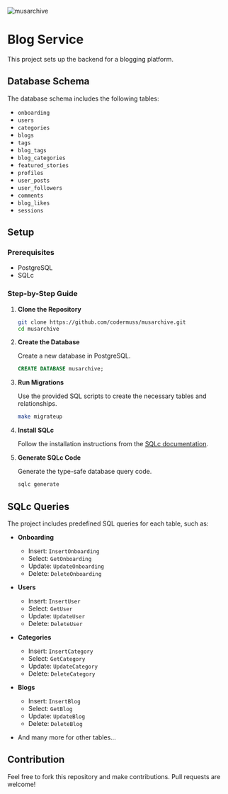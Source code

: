 ![musarchive](https://github.com/user-attachments/assets/fb99cf42-9563-4902-96c4-1af67daaff47)


# Blog Service

This project sets up the backend for a blogging platform.

## Database Schema

The database schema includes the following tables:

- `onboarding`
- `users`
- `categories`
- `blogs`
- `tags`
- `blog_tags`
- `blog_categories`
- `featured_stories`
- `profiles`
- `user_posts`
- `user_followers`
- `comments`
- `blog_likes`
- `sessions`

## Setup

### Prerequisites

- PostgreSQL
- SQLc

### Step-by-Step Guide

1. **Clone the Repository**

    ```bash
    git clone https://github.com/codermuss/musarchive.git
    cd musarchive
    ```

2. **Create the Database**

    Create a new database in PostgreSQL.

    ```sql
    CREATE DATABASE musarchive;
    ```

3. **Run Migrations**

    Use the provided SQL scripts to create the necessary tables and relationships.

    ```zsh
    make migrateup
    ```

4. **Install SQLc**

    Follow the installation instructions from the [SQLc documentation](https://docs.sqlc.dev/en/latest/overview/install.html).

5. **Generate SQLc Code**

    Generate the type-safe database query code.

    ```bash
    sqlc generate
    ```

## SQLc Queries

The project includes predefined SQL queries for each table, such as:

- **Onboarding**
  - Insert: `InsertOnboarding`
  - Select: `GetOnboarding`
  - Update: `UpdateOnboarding`
  - Delete: `DeleteOnboarding`
  
- **Users**
  - Insert: `InsertUser`
  - Select: `GetUser`
  - Update: `UpdateUser`
  - Delete: `DeleteUser`
  
- **Categories**
  - Insert: `InsertCategory`
  - Select: `GetCategory`
  - Update: `UpdateCategory`
  - Delete: `DeleteCategory`
  
- **Blogs**
  - Insert: `InsertBlog`
  - Select: `GetBlog`
  - Update: `UpdateBlog`
  - Delete: `DeleteBlog`

- And many more for other tables...

## Contribution

Feel free to fork this repository and make contributions. Pull requests are welcome!
